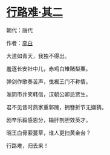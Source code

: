 # [行路难·其二](http://so.gushiwen.org/view_70875.aspx)

朝代：唐代

作者：[李白](http://so.gushiwen.org/author_247.aspx)

大道如青天，我独不得出。

羞逐长安社中儿，赤鸡白雉赌梨粟。

弹剑作歌奏苦声，曳裾王门不称情。

淮阴市井笑韩信，汉朝公卿忌贾生。

君不见昔时燕家重郭隗，拥篲折节无嫌猜。

剧辛乐毅感恩分，输肝剖胆效英才。

昭王白骨萦蔓草，谁人更扫黄金台？

行路难，归去来！

